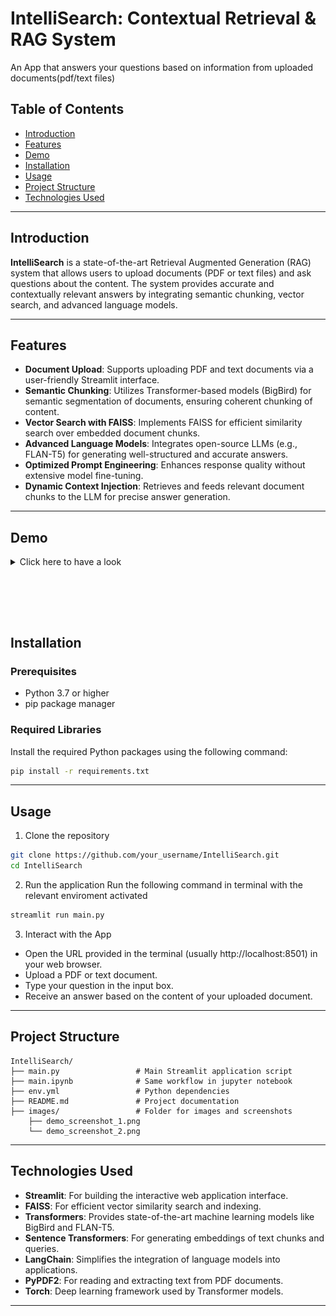 # IntelliSearch: Contextual Retrieval & RAG System
An App that answers your questions based on information from uploaded documents(pdf/text files)

<!-- Replace with actual image path -->
<!-- ![IntelliSearch Logo](path_to_logo_image)  -->

## Table of Contents

- [Introduction](#introduction)
- [Features](#features)
- [Demo](#demo)
- [Installation](#installation)
- [Usage](#usage)
- [Project Structure](#project-structure)
- [Technologies Used](#technologies-used)
<!-- - [Contributing](#contributing)
- [License](#license)
- [Acknowledgements](#acknowledgements) -->

---

## Introduction

**IntelliSearch** is a state-of-the-art Retrieval Augmented Generation (RAG) system that allows users to upload documents (PDF or text files) and ask questions about the content. The system provides accurate and contextually relevant answers by integrating semantic chunking, vector search, and advanced language models.

---

## Features

- **Document Upload**: Supports uploading PDF and text documents via a user-friendly Streamlit interface.
- **Semantic Chunking**: Utilizes Transformer-based models (BigBird) for semantic segmentation of documents, ensuring coherent chunking of content.
- **Vector Search with FAISS**: Implements FAISS for efficient similarity search over embedded document chunks.
- **Advanced Language Models**: Integrates open-source LLMs (e.g., FLAN-T5) for generating well-structured and accurate answers.
- **Optimized Prompt Engineering**: Enhances response quality without extensive model fine-tuning.
- **Dynamic Context Injection**: Retrieves and feeds relevant document chunks to the LLM for precise answer generation.

---

## Demo
<details>
<summary>Click here to have a look</summary>

<!-- Include screenshots or a GIF of the application in action -->

![Landing Page](images/1.png)

*Figure 1: Dashboard after opening the landing webpage.*

![Upload Document](images/2.png)

*Figure 2: Uploading a document through the Streamlit interface.*

![Processing Document](images/3.png)

*Figure 3: Asking a relevant question.*

![Ask Question](images/4.png)

*Figure 4: Receiving an answer based on the document's content.*
</details>

<br></br>
---

## Installation

### Prerequisites

- Python 3.7 or higher
- pip package manager

### Required Libraries

Install the required Python packages using the following command:

```bash
pip install -r requirements.txt
```

---

## Usage

1. Clone the repository
```bash
git clone https://github.com/your_username/IntelliSearch.git
cd IntelliSearch
```

2. Run the application
    Run the following command in terminal with the relevant enviroment activated
```bash
streamlit run main.py
```

3. Interact with the App

- Open the URL provided in the terminal (usually http://localhost:8501) in your web browser.
- Upload a PDF or text document.
- Type your question in the input box.
- Receive an answer based on the content of your uploaded document.

---


## Project Structure
```
IntelliSearch/
├── main.py                 # Main Streamlit application script
├── main.ipynb              # Same workflow in jupyter notebook
├── env.yml                 # Python dependencies
├── README.md               # Project documentation
├── images/                 # Folder for images and screenshots
    ├── demo_screenshot_1.png
    └── demo_screenshot_2.png
```
<!-- └── models/                 # Pre-trained models (optional) -->

---

## Technologies Used

- **Streamlit**: For building the interactive web application interface.
- **FAISS**: For efficient vector similarity search and indexing.
- **Transformers**: Provides state-of-the-art machine learning models like BigBird and FLAN-T5.
- **Sentence Transformers**: For generating embeddings of text chunks and queries.
- **LangChain**: Simplifies the integration of language models into applications.
- **PyPDF2**: For reading and extracting text from PDF documents.
- **Torch**: Deep learning framework used by Transformer models.

---